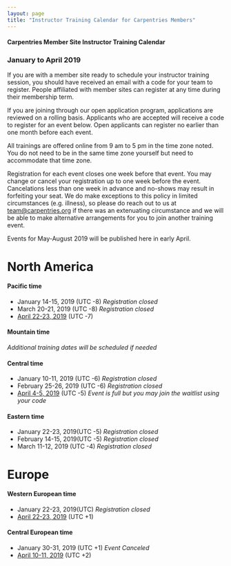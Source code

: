 ```yaml
---
layout: page
title: "Instructor Training Calendar for Carpentries Members"
---
```



#### Carpentries Member Site Instructor Training Calendar
###  January to April 2019

If you are with a member site ready to schedule your instructor training session, you should have received an email with a code for your team to register. People affiliated with member sites can register at any time during their membership term.

If you are joining through our open application program, applications are reviewed on a rolling basis.  Applicants who are accepted will receive a code to register for an event below.  Open applicants can register no earlier than one month before each event.

All trainings are offered online from 9 am to 5 pm in the time zone noted.  You do not need to be in the same time zone yourself but need to accommodate that time zone. 

Registration for each event closes one week before that event. You may change or cancel your registration up to one week before the event. Cancelations less than one week in advance and no-shows may result in forfeiting your seat.  We do make exceptions to this policy in limited circumstances (e.g. illness), so please do reach out to us at [team@carpentries.org](mailto:team@carpentries.org) if there was an extenuating circumstance and we will be able to make alternative arrangements for you to join another training event.

Events for May-August 2019 will be published here in early April.  


# North America

#### Pacific time
* January 14-15, 2019 (UTC -8) *Registration closed*
* March 20-21, 2019 (UTC -8) *Registration closed*
* [April 22-23, 2019](https://www.eventbrite.com/e/online-instructor-training-april-22-23-n-america-pacific-time-tickets-53348102611)  (UTC -7) 

#### Mountain time
*Additional training dates will be scheduled if needed*

#### Central time
* January 10-11, 2019 (UTC -6) *Registration closed*
* February 25-26, 2019 (UTC -6) *Registration closed*
* [April 4-5, 2019](https://www.eventbrite.com/e/online-instructor-training-april-4-5-n-america-central-time-tickets-53348194887)  (UTC -5) *Event is full but you may join the waitlist using your code*

#### Eastern time
* January 22-23, 2019(UTC -5) *Registration closed*
* February 14-15, 2019(UTC -5) *Registration closed*
* March 11-12, 2019 (UTC -4) *Registration closed*

# Europe

#### Western European time
* January 22-23, 2019(UTC) *Registration closed*
* [April 22-23, 2019](https://www.eventbrite.com/e/online-instructor-training-april-22-23-western-europe-time-tickets-53348314244)  (UTC +1)

#### Central European time
* January 30-31, 2019 (UTC +1) *Event Canceled*
* [April 10-11, 2019](https://www.eventbrite.com/e/online-instructor-training-april-10-11-central-european-time-tickets-53349080536)  (UTC +2)



